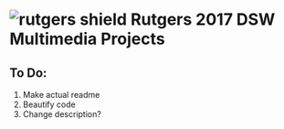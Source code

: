 # ![rutgers shield](https://www.github.com/njwest/ru-mmps/shieldicon.png) Rutgers 2017 DSW Multimedia Projects 

## To Do:
1. Make actual readme
2. Beautify code
3. Change description?
